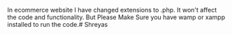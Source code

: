 In ecommerce website I have changed extensions to .php. It won't affect the code and functionality. But Please Make Sure you have wamp or xampp installed to run the code.# Shreyas
